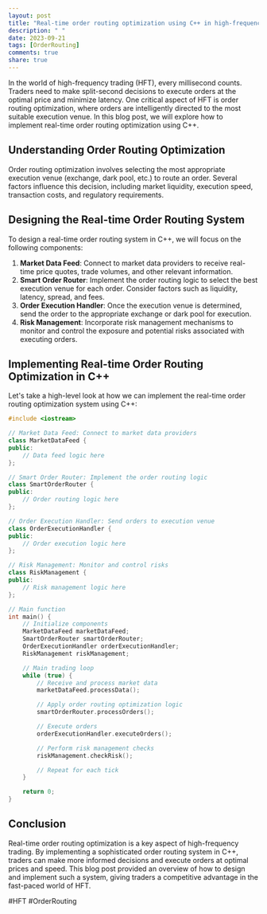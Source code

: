 ```yaml
---
layout: post
title: "Real-time order routing optimization using C++ in high-frequency trading"
description: " "
date: 2023-09-21
tags: [OrderRouting]
comments: true
share: true
---
```


In the world of high-frequency trading (HFT), every millisecond counts. Traders need to make split-second decisions to execute orders at the optimal price and minimize latency. One critical aspect of HFT is order routing optimization, where orders are intelligently directed to the most suitable execution venue. In this blog post, we will explore how to implement real-time order routing optimization using C++.

## Understanding Order Routing Optimization
Order routing optimization involves selecting the most appropriate execution venue (exchange, dark pool, etc.) to route an order. Several factors influence this decision, including market liquidity, execution speed, transaction costs, and regulatory requirements.

## Designing the Real-time Order Routing System
To design a real-time order routing system in C++, we will focus on the following components:

1. **Market Data Feed**: Connect to market data providers to receive real-time price quotes, trade volumes, and other relevant information.
2. **Smart Order Router**: Implement the order routing logic to select the best execution venue for each order. Consider factors such as liquidity, latency, spread, and fees.
3. **Order Execution Handler**: Once the execution venue is determined, send the order to the appropriate exchange or dark pool for execution.
4. **Risk Management**: Incorporate risk management mechanisms to monitor and control the exposure and potential risks associated with executing orders.

## Implementing Real-time Order Routing Optimization in C++
Let's take a high-level look at how we can implement the real-time order routing optimization system using C++:

```cpp
#include <iostream>

// Market Data Feed: Connect to market data providers
class MarketDataFeed {
public:
    // Data feed logic here
};

// Smart Order Router: Implement the order routing logic
class SmartOrderRouter {
public:
    // Order routing logic here
};

// Order Execution Handler: Send orders to execution venue
class OrderExecutionHandler {
public:
    // Order execution logic here
};

// Risk Management: Monitor and control risks
class RiskManagement {
public:
    // Risk management logic here
};

// Main function
int main() {
    // Initialize components
    MarketDataFeed marketDataFeed;
    SmartOrderRouter smartOrderRouter;
    OrderExecutionHandler orderExecutionHandler;
    RiskManagement riskManagement;

    // Main trading loop
    while (true) {
        // Receive and process market data
        marketDataFeed.processData();

        // Apply order routing optimization logic
        smartOrderRouter.processOrders();

        // Execute orders
        orderExecutionHandler.executeOrders();

        // Perform risk management checks
        riskManagement.checkRisk();

        // Repeat for each tick
    }

    return 0;
}
```

## Conclusion
Real-time order routing optimization is a key aspect of high-frequency trading. By implementing a sophisticated order routing system in C++, traders can make more informed decisions and execute orders at optimal prices and speed. This blog post provided an overview of how to design and implement such a system, giving traders a competitive advantage in the fast-paced world of HFT.

#HFT #OrderRouting